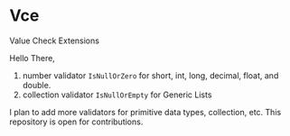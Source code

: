 # Vce
Value Check Extensions 

Hello There,

1. number validator `IsNullOrZero` for short, int, long, decimal, float, and double.
2. collection validator `IsNullOrEmpty` for Generic Lists


I plan to add more validators for primitive data types, collection, etc. This repository is open for contributions. 